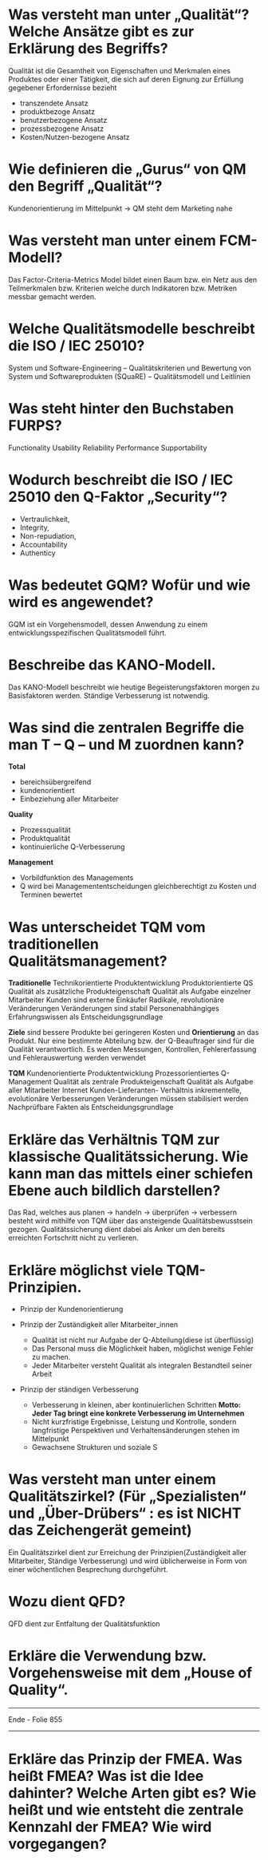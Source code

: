 # Was versteht man unter „Qualität“? Welche Ansätze gibt es zur Erklärung des Begriffs?

Qualität ist die Gesamtheit von Eigenschaften und Merkmalen eines Produktes oder einer Tätigkeit, die sich auf deren Eignung zur Erfüllung gegebener Erfordernisse bezieht

* transzendete Ansatz
* produktbezoge Ansatz
* benutzerbezogene Ansatz
* prozessbezogene Ansatz
* Kosten/Nutzen-bezogene Ansatz

# Wie definieren die „Gurus“ von QM den Begriff „Qualität“?

Kundenorientierung im Mittelpunkt
-> QM steht dem Marketing nahe

# Was versteht man unter einem FCM-Modell? 

Das Factor-Criteria-Metrics Model bildet einen Baum bzw. ein Netz aus den Teilmerkmalen bzw. Kriterien welche durch Indikatoren bzw. Metriken messbar gemacht werden.


# Welche Qualitätsmodelle beschreibt die ISO / IEC 25010? 

System und Software-Engineering – Qualitätskriterien und Bewertung von System und Softwareprodukten (SQuaRE)  – Qualitätsmodell und Leitlinien

# Was steht hinter den Buchstaben FURPS?

Functionality
Usability
Reliability
Performance
Supportability

# Wodurch beschreibt die ISO / IEC 25010 den Q-Faktor „Security“?

* Vertraulichkeit,
* Integrity,
* Non-repudiation,
* Accountability
* Authenticy

# Was bedeutet GQM? Wofür und wie wird es angewendet?

GQM ist ein Vorgehensmodell, dessen Anwendung zu einem entwicklungsspezifischen Qualitätsmodell führt.


# Beschreibe das KANO-Modell. 

Das KANO-Modell beschreibt wie heutige Begeisterungsfaktoren morgen zu Basisfaktoren werden. Ständige Verbesserung ist notwendig.

# Was sind die zentralen Begriffe die man T – Q – und M zuordnen kann?

**Total**
- bereichsübergreifend
- kundenorientiert
- Einbeziehung aller Mitarbeiter

**Quality**
- Prozessqualität
- Produktqualität
- kontinuierliche Q-Verbesserung

**Management**
- Vorbildfunktion des Managements
- Q wird bei Managemententscheidungen gleichberechtigt zu Kosten und Terminen bewertet

# Was unterscheidet TQM vom traditionellen Qualitätsmanagement?

**Traditionelle**
Technikorientierte Produktentwicklung
Produktorientierte QS
Qualität als zusätzliche Produkteigenschaft
Qualität als Aufgabe einzelner Mitarbeiter
Kunden sind externe Einkäufer
Radikale, revolutionäre Veränderungen
Veränderungen sind stabil
Personenabhängiges Erfahrungswissen als Entscheidungsgrundlage

**Ziele** sind bessere Produkte bei geringeren Kosten und **Orientierung** an das Produkt. Nur eine bestimmte Abteilung bzw. der Q-Beauftrager sind für die Qualität verantwortlich. Es werden Messungen, Kontrollen, Fehlererfassung und Fehlerauswertung werden verwendet

**TQM**
Kundenorientierte Produktentwicklung
Prozessorientiertes Q-Management
Qualität als zentrale Produkteigenschaft
Qualität als Aufgabe aller Mitarbeiter
Internet Kunden-Lieferanten- Verhältnis
inkrementelle, evolutionäre Verbesserungen
Veränderungen müssen stabilisiert werden
Nachprüfbare Fakten als Entscheidungsgrundlage

# Erkläre das Verhältnis TQM zur klassische Qualitätssicherung. Wie kann man das mittels einer schiefen Ebene auch bildlich darstellen?

Das Rad, welches aus planen -> handeln -> überprüfen -> verbessern besteht wird mithilfe von TQM über das ansteigende Qualitätsbewusstsein gezogen. Qualitätssicherung dient dabei als Anker um den bereits erreichten Fortschritt nicht zu verlieren.

# Erkläre möglichst viele TQM-Prinzipien.

* Prinzip der Kundenorientierung

* Prinzip der Zuständigkeit aller Mitarbeiter_innen
    - Qualität ist nicht nur Aufgabe der Q-Abteilung(diese ist überflüssig)
    - Das Personal muss die Möglichkeit haben, möglichst wenige Fehler zu machen.
    - Jeder Mitarbeiter versteht Qualität als integralen Bestandteil seiner Arbeit

* Prinzip der ständigen Verbesserung
    - Verbesserung in kleinen, aber kontinuierlichen Schritten
    **Motto: Jeder Tag bringt eine konkrete Verbesserung im Unternehmen**
    - Nicht kurzfristige Ergebnisse, Leistung und Kontrolle, sondern langfristige Perspektiven und Verhaltensänderungen stehen im Mittelpunkt
    - Gewachsene Strukturen und soziale S


# Was versteht man unter einem Qualitätszirkel? (Für „Spezialisten“ und „Über-Drübers“ : es ist NICHT das Zeichengerät gemeint)

Ein Qualitätszirkel dient zur Erreichung der Prinzipien(Zuständigkeit aller Mitarbeiter, Ständige Verbesserung) und wird üblicherweise in Form von einer wöchentlichen Besprechung durchgeführt.

# Wozu dient QFD?

QFD dient zur Entfaltung der Qualitätsfunktion

# Erkläre die Verwendung bzw. Vorgehensweise mit dem „House of Quality“. 




---

Ende - Folie 855

---

# Erkläre das Prinzip der FMEA. Was heißt FMEA? Was ist die Idee dahinter? Welche Arten gibt es? Wie heißt und wie entsteht die zentrale Kennzahl der FMEA? Wie wird vorgegangen?
